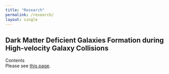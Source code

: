 ```yaml
---
title: "Research"
permalink: /research/
layout: single
---
```



## Dark Matter Deficient Galaxies Formation during High-velocity Galaxy Collisions

Contents
<br/>
Please see [this page][DMDG].

[DMDG]: https://joohyun-lee.github.io/research/DMDG/
